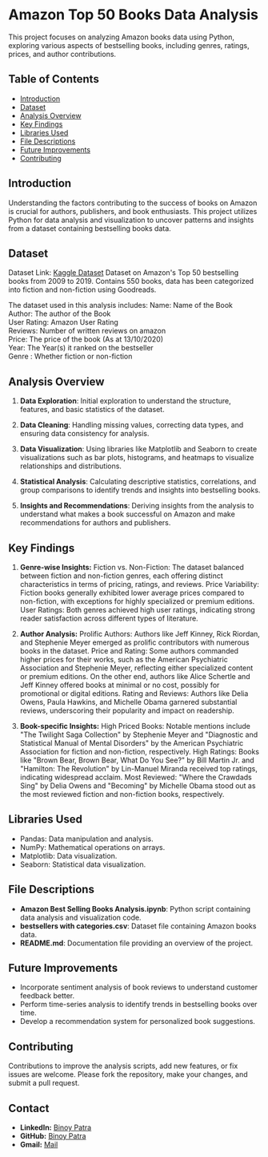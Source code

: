 # Amazon Top 50 Books Data Analysis

This project focuses on analyzing Amazon books data using Python, exploring various aspects of bestselling books, including genres, ratings, prices, and author contributions.

## Table of Contents
- [Introduction](#introduction)
- [Dataset](#dataset)
- [Analysis Overview](#analysis-overview)
- [Key Findings](#key-findings)
- [Libraries Used](#libraries-used)
- [File Descriptions](#file-descriptions)
- [Future Improvements](#future-improvements)
- [Contributing](#contributing)

## Introduction

Understanding the factors contributing to the success of books on Amazon is crucial for authors, publishers, and book enthusiasts. This project utilizes Python for data analysis and visualization to uncover patterns and insights from a dataset containing bestselling books data.

## Dataset

Dataset Link: [Kaggle Dataset](https://www.kaggle.com/datasets/sootersaalu/amazon-top-50-bestselling-books-2009-2019)
Dataset on Amazon's Top 50 bestselling books from 2009 to 2019. Contains 550 books, data has been categorized into fiction and non-fiction using Goodreads.

The dataset used in this analysis includes:
Name: Name of the Book				
Author: The author of the Book			
User Rating: Amazon User Rating  		     
Reviews: Number of written reviews on amazon			
Price: The price of the book (As at 13/10/2020)			
Year: The Year(s) it ranked on the bestseller      	
Genre : Whether fiction or non-fiction			


## Analysis Overview

1. **Data Exploration**: Initial exploration to understand the structure, features, and basic statistics of the dataset.
   
2. **Data Cleaning**: Handling missing values, correcting data types, and ensuring data consistency for analysis.

3. **Data Visualization**: Using libraries like Matplotlib and Seaborn to create visualizations such as bar plots, histograms, and heatmaps to visualize relationships and distributions.

4. **Statistical Analysis**: Calculating descriptive statistics, correlations, and group comparisons to identify trends and insights into bestselling books.

5. **Insights and Recommendations**: Deriving insights from the analysis to understand what makes a book successful on Amazon and make recommendations for authors and publishers.

## Key Findings

1. **Genre-wise Insights:**
Fiction vs. Non-Fiction: The dataset balanced between fiction and non-fiction genres, each offering distinct characteristics in terms of pricing, ratings, and reviews.
Price Variability: Fiction books generally exhibited lower average prices compared to non-fiction, with exceptions for highly specialized or premium editions.
User Ratings: Both genres achieved high user ratings, indicating strong reader satisfaction across different types of literature.

2. **Author Analysis:**
Prolific Authors: Authors like Jeff Kinney, Rick Riordan, and Stephenie Meyer emerged as prolific contributors with numerous books in the dataset.
Price and Rating: Some authors commanded higher prices for their works, such as the American Psychiatric Association and Stephenie Meyer, reflecting either specialized content or premium editions. On the other end, authors like Alice Schertle and Jeff Kinney offered books at minimal or no cost, possibly for promotional or digital editions.
Rating and Reviews: Authors like Delia Owens, Paula Hawkins, and Michelle Obama garnered substantial reviews, underscoring their popularity and impact on readership.

3. **Book-specific Insights:**
High Priced Books: Notable mentions include "The Twilight Saga Collection" by Stephenie Meyer and "Diagnostic and Statistical Manual of Mental Disorders" by the American Psychiatric Association for fiction and non-fiction, respectively.
High Ratings: Books like "Brown Bear, Brown Bear, What Do You See?" by Bill Martin Jr. and "Hamilton: The Revolution" by Lin-Manuel Miranda received top ratings, indicating widespread acclaim.
Most Reviewed: "Where the Crawdads Sing" by Delia Owens and "Becoming" by Michelle Obama stood out as the most reviewed fiction and non-fiction books, respectively.


## Libraries Used

- Pandas: Data manipulation and analysis.
- NumPy: Mathematical operations on arrays.
- Matplotlib: Data visualization.
- Seaborn: Statistical data visualization.

## File Descriptions

- **Amazon Best Selling Books Analysis.ipynb**: Python script containing data analysis and visualization code.
- **bestsellers with categories.csv**: Dataset file containing Amazon books data.
- **README.md**: Documentation file providing an overview of the project.

## Future Improvements

- Incorporate sentiment analysis of book reviews to understand customer feedback better.
- Perform time-series analysis to identify trends in bestselling books over time.
- Develop a recommendation system for personalized book suggestions.

## Contributing

Contributions to improve the analysis scripts, add new features, or fix issues are welcome. Please fork the repository, make your changes, and submit a pull request.

## Contact 
- **LinkedIn:** [Binoy Patra](https://www.linkedin.com/in/binoy-patra-b9277b1b2?utm_source=share&utm_campaign=share_via&utm_content=profile&utm_medium=android_app)
- **GitHub:** [Binoy Patra](https://github.com/binoy-patra)
- **Gmail:** [Mail](binoypatra20@gmail.com)
